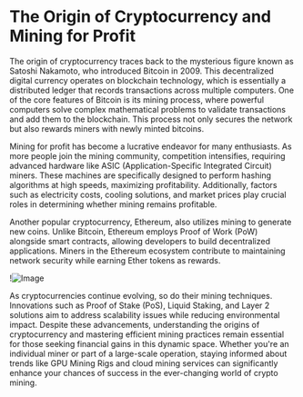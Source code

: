 # The Origin of Cryptocurrency and Mining for Profit

The origin of cryptocurrency traces back to the mysterious figure known as Satoshi Nakamoto, who introduced Bitcoin in 2009. This decentralized digital currency operates on blockchain technology, which is essentially a distributed ledger that records transactions across multiple computers. One of the core features of Bitcoin is its mining process, where powerful computers solve complex mathematical problems to validate transactions and add them to the blockchain. This process not only secures the network but also rewards miners with newly minted bitcoins.

Mining for profit has become a lucrative endeavor for many enthusiasts. As more people join the mining community, competition intensifies, requiring advanced hardware like ASIC (Application-Specific Integrated Circuit) miners. These machines are specifically designed to perform hashing algorithms at high speeds, maximizing profitability. Additionally, factors such as electricity costs, cooling solutions, and market prices play crucial roles in determining whether mining remains profitable.

Another popular cryptocurrency, Ethereum, also utilizes mining to generate new coins. Unlike Bitcoin, Ethereum employs Proof of Work (PoW) alongside smart contracts, allowing developers to build decentralized applications. Miners in the Ethereum ecosystem contribute to maintaining network security while earning Ether tokens as rewards.

!![Image](https://github.com/user-attachments/assets/b6e7b7a2-655e-4d44-8baa-20c566a3cb65)

As cryptocurrencies continue evolving, so do their mining techniques. Innovations such as Proof of Stake (PoS), Liquid Staking, and Layer 2 solutions aim to address scalability issues while reducing environmental impact. Despite these advancements, understanding the origins of cryptocurrency and mastering efficient mining practices remain essential for those seeking financial gains in this dynamic space. Whether you're an individual miner or part of a large-scale operation, staying informed about trends like GPU Mining Rigs and cloud mining services can significantly enhance your chances of success in the ever-changing world of crypto mining.